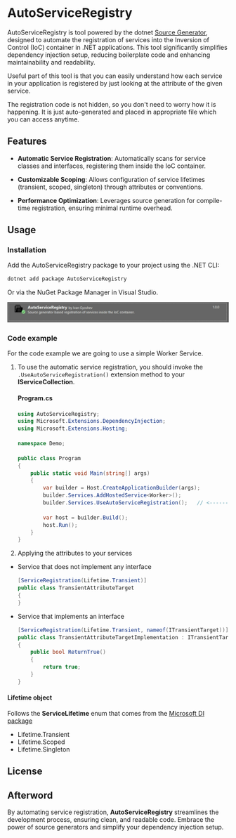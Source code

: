 # AutoServiceRegistry

AutoServiceRegistry is tool powered by the dotnet [Source Generator](doc:https://learn.microsoft.com/en-us/dotnet/csharp/roslyn-sdk/source-generators-overview), designed to automate the registration of services into the Inversion of Control (IoC) container in .NET applications. This tool significantly simplifies dependency injection setup, reducing boilerplate code and enhancing maintainability and readability.

Useful part of this tool is that you can easily understand how each service in your application is registered by just looking at the attribute of the given service.

The registration code is not hidden, so you don't need to worry how it is happening. It is just auto-generated and placed in appropriate file which you can access anytime.

## Features
- <b>Automatic Service Registration</b>: Automatically scans for service classes and interfaces, registering them inside the IoC container.

- <b>Customizable Scoping</b>: Allows configuration of service lifetimes (transient, scoped, singleton) through attributes or conventions.

- <b>Performance Optimization</b>: Leverages source generation for compile-time registration, ensuring minimal runtime overhead.

## Usage
### Installation

Add the AutoServiceRegistry package to your project using the .NET CLI:

``` sh
dotnet add package AutoServiceRegistry
```
Or via the NuGet Package Manager in Visual Studio.

![Nuget-Image](/src/AutoServiceRegistry/Resources/preview.png)

### Code example
For the code example we are going to use a simple Worker Service.

1. To use the automatic service registration, you should invoke the `.UseAutoServiceRegistration()` extension method to your <b>IServiceCollection</b>.

    #### Program.cs
    ``` csharp
    using AutoServiceRegistry;
    using Microsoft.Extensions.DependencyInjection;
    using Microsoft.Extensions.Hosting;

    namespace Demo;

    public class Program
    {
        public static void Main(string[] args)
        {
            var builder = Host.CreateApplicationBuilder(args);
            builder.Services.AddHostedService<Worker>();
            builder.Services.UseAutoServiceRegistration();   // <----------

            var host = builder.Build();
            host.Run();
        }
    }
    ```

2. Applying the attributes to your services

-   Service that does not implement any interface
    ``` csharp
    [ServiceRegistration(Lifetime.Transient)]
    public class TransientAttributeTarget
    {
    }
    ```
- Service that implements an interface
    ``` csharp
    [ServiceRegistration(Lifetime.Transient, nameof(ITransientTarget))]
    public class TransientAttributeTargetImplementation : ITransientTarget
    {
        public bool ReturnTrue()
        {
            return true;
        }
    }
    ```

#### Lifetime object
Follows the <b>ServiceLifetime</b> enum that comes from the [Microsoft DI package](doc:https://github.com/dotnet/runtime/blob/main/src/libraries/Microsoft.Extensions.DependencyInjection/README.md)

- Lifetime.Transient
- Lifetime.Scoped
- Lifetime.Singleton

## License


## Afterword 
By automating service registration, <b>AutoServiceRegistry</b> streamlines the development process, ensuring clean, and readable code. Embrace the power of source generators and simplify your dependency injection setup.